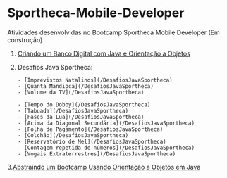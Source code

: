 # Sportheca-Mobile-Developer
Atividades desenvolvidas no Bootcamp Sportheca Mobile Developer (Em construção)

1. [Criando um Banco Digital com Java e Orientação a Objetos](/CriandoumBancoDigitalcomJavaeOrientaçãoaObjetos)
 

2. Desafios Java Sportheca:

       - [Imprevistos Natalinos](/DesafiosJavaSportheca)
       - [Quanta Mandioca](/DesafiosJavaSportheca)
       - [Volume da TV](/DesafiosJavaSportheca)

       - [Tempo do Dobby](/DesafiosJavaSportheca)
       - [Tabuada](/DesafiosJavaSportheca)
       - [Fases da Lua](/DesafiosJavaSportheca)
       - [Acima da Diagonal Secundária](/DesafiosJavaSportheca)
       - [Folha de Pagamento](/DesafiosJavaSportheca)
       - [Colchão](/DesafiosJavaSportheca)
       - [Reservatório de Mel](/DesafiosJavaSportheca)
       - [Contagem repetida de números](/DesafiosJavaSportheca)
       - [Vogais Extraterrestres](/DesafiosJavaSportheca) 


3.[Abstraindo um Bootcamp Usando Orientação a Objetos em Java](/AbstraindoUmBootcampUsandoPoo)


   
